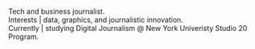 Tech and business journalist. </br>
Interests | data, graphics, and journalistic innovation. </br>
Currently | studying Digital Journalism @ New York Univeristy Studio 20 Program. </br>
